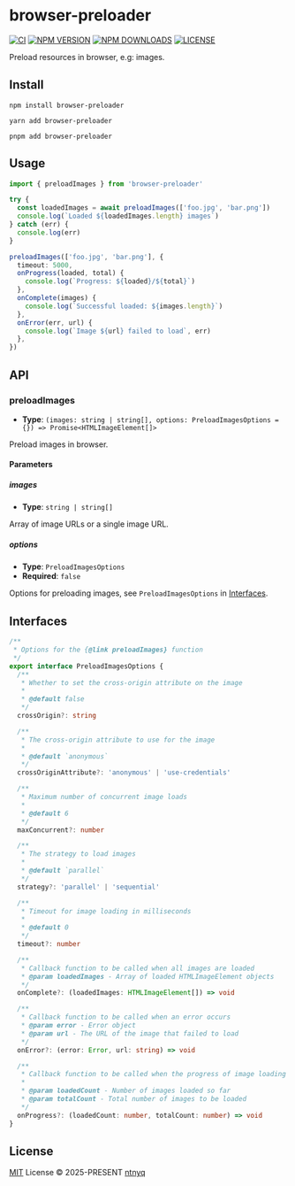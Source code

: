 # browser-preloader

[![CI](https://github.com/ntnyq/browser-preloader/workflows/CI/badge.svg)](https://github.com/ntnyq/browser-preloader/actions)
[![NPM VERSION](https://img.shields.io/npm/v/browser-preloader.svg)](https://www.npmjs.com/package/browser-preloader)
[![NPM DOWNLOADS](https://img.shields.io/npm/dy/browser-preloader.svg)](https://www.npmjs.com/package/browser-preloader)
[![LICENSE](https://img.shields.io/github/license/ntnyq/browser-preloader.svg)](https://github.com/ntnyq/browser-preloader/blob/main/LICENSE)

Preload resources in browser, e.g: images.

## Install

```shell
npm install browser-preloader
```

```shell
yarn add browser-preloader
```

```shell
pnpm add browser-preloader
```

## Usage

```ts
import { preloadImages } from 'browser-preloader'

try {
  const loadedImages = await preloadImages(['foo.jpg', 'bar.png'])
  console.log(`Loaded ${loadedImages.length} images`)
} catch (err) {
  console.log(err)
}

preloadImages(['foo.jpg', 'bar.png'], {
  timeout: 5000,
  onProgress(loaded, total) {
    console.log(`Progress: ${loaded}/${total}`)
  },
  onComplete(images) {
    console.log(`Successful loaded: ${images.length}`)
  },
  onError(err, url) {
    console.log(`Image ${url} failed to load`, err)
  },
})
```

## API

### preloadImages

- **Type**: `(images: string | string[], options: PreloadImagesOptions = {}) => Promise<HTMLImageElement[]>`

Preload images in browser.

#### Parameters

##### images

- **Type**: `string | string[]`

Array of image URLs or a single image URL.

##### options

- **Type**: `PreloadImagesOptions`
- **Required**: `false`

Options for preloading images, see `PreloadImagesOptions` in [Interfaces](#interfaces).

## Interfaces

```ts
/**
 * Options for the {@link preloadImages} function
 */
export interface PreloadImagesOptions {
  /**
   * Whether to set the cross-origin attribute on the image
   *
   * @default false
   */
  crossOrigin?: string

  /**
   * The cross-origin attribute to use for the image
   *
   * @default `anonymous`
   */
  crossOriginAttribute?: 'anonymous' | 'use-credentials'

  /**
   * Maximum number of concurrent image loads
   *
   * @default 6
   */
  maxConcurrent?: number

  /**
   * The strategy to load images
   *
   * @default `parallel`
   */
  strategy?: 'parallel' | 'sequential'

  /**
   * Timeout for image loading in milliseconds
   *
   * @default 0
   */
  timeout?: number

  /**
   * Callback function to be called when all images are loaded
   * @param loadedImages - Array of loaded HTMLImageElement objects
   */
  onComplete?: (loadedImages: HTMLImageElement[]) => void

  /**
   * Callback function to be called when an error occurs
   * @param error - Error object
   * @param url - The URL of the image that failed to load
   */
  onError?: (error: Error, url: string) => void

  /**
   * Callback function to be called when the progress of image loading changes
   *
   * @param loadedCount - Number of images loaded so far
   * @param totalCount - Total number of images to be loaded
   */
  onProgress?: (loadedCount: number, totalCount: number) => void
}
```

## License

[MIT](./LICENSE) License © 2025-PRESENT [ntnyq](https://github.com/ntnyq)
